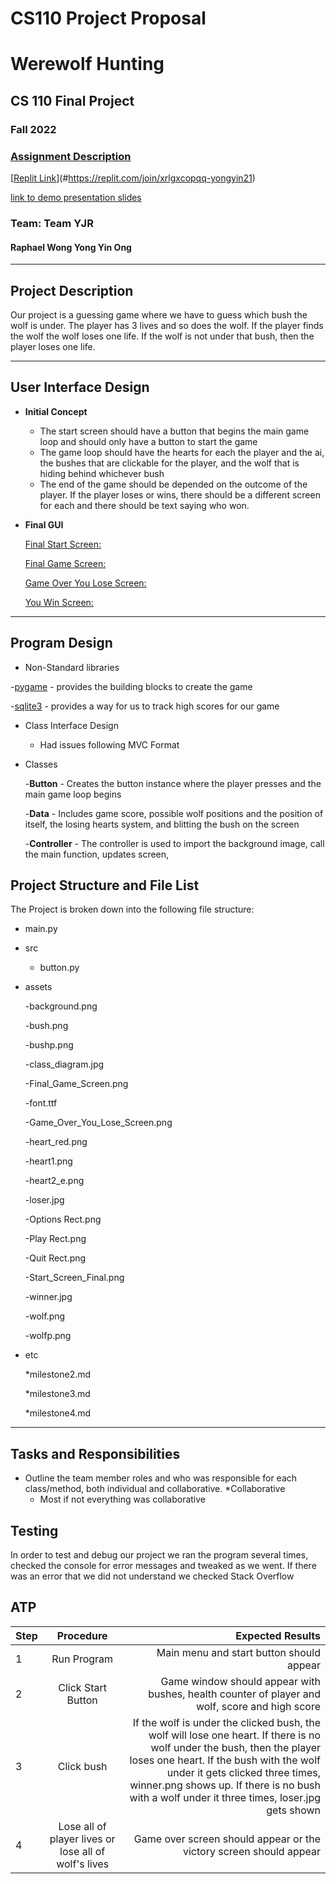 # CS110 Project Proposal
# Werewolf Hunting
## CS 110 Final Project
### Fall 2022 
### [Assignment Description](https://docs.google.com/document/d/1H4R6yLL7som1lglyXWZ04RvTp_RvRFCCBn6sqv-82ps/edit?usp=sharing)

[[Replit Link](https://replit.com/join/xrlgxcopqq-yongyin21)](#https://replit.com/join/xrlgxcopqq-yongyin21)

[link to demo presentation slides](https://docs.google.com/presentation/d/1_a282KA79OmIP6I5aHwAM6P0qra9oL8_rnfdzemGp0s/edit?usp=sharing)

### Team:  Team YJR 
#### Raphael Wong Yong Yin Ong 

***

## Project Description

 Our project is a guessing game where we have to guess which bush the wolf is under. The player has 3 lives and so does the wolf. If the player finds the wolf the wolf loses one life. If the wolf is not under that bush, then the player loses one life. 

***    

## User Interface Design

- **Initial Concept**
  - The start screen should have a button that begins the main game loop and should only have a button to start the game
  - The game loop should have the hearts for each the player and the ai, the bushes that are clickable for the player, and the wolf that is hiding behind whichever bush
  - The end of the game should be depended on the outcome of the player. If the player loses or wins, there should be a different screen for each and there should be text saying who won.
    
    
- **Final GUI**

  [Final Start Screen:](assets/Start_Screen_Final.png)



  [Final Game Screen:](assets/Final_Game_Screen.png)



  [Game Over You Lose Screen:](assets/Game_Over_You_Lose_Screen.png)



  [You Win Screen:]((assets/loser.jpg))
***        

## Program Design

* Non-Standard libraries

-[pygame](https://www.pygame.org/docs/) - provides the building blocks to create the game

-[sqlite3](https://docs.python.org/3/library/sqlite3.html) - provides a way for us to track high scores for our game
* Class Interface Design
    * Had issues following MVC Format
      
* Classes

  -**Button** - Creates the button instance where the player presses and the main game loop begins

  -**Data** - Includes game score, possible wolf positions and the position of itself, the losing hearts system, and blitting the bush on the screen

  -**Controller** - The controller is used to import the background image, call the main function, updates screen,

## Project Structure and File List

The Project is broken down into the following file structure:

* main.py
* src
    * button.py
* assets

  -background.png

  -bush.png

  -bushp.png

  -class_diagram.jpg

  -Final_Game_Screen.png

  -font.ttf

  -Game_Over_You_Lose_Screen.png

  -heart_red.png

  -heart1.png

  -heart2_e.png

  -loser.jpg

  -Options Rect.png

  -Play Rect.png

  -Quit Rect.png

  -Start_Screen_Final.png

  -winner.jpg

  -wolf.png

  -wolfp.png
* etc

  *milestone2.md

  *milestone3.md

  *milestone4.md

***

## Tasks and Responsibilities 

   * Outline the team member roles and who was responsible for each class/method, both individual and collaborative.
    *Collaborative
     * Most if not everything was collaborative

## Testing
In order to test and debug our project we ran the program several times, checked the console for error messages and tweaked as we went. If there was an error that we did not understand we checked Stack Overflow


## ATP

| Step                 |Procedure             |Expected Results                   |
|----------------------|:--------------------:|----------------------------------:|
|  1                   | Run Program          |Main menu and start button should appear  |
|  2                   | Click Start Button   |Game window should appear with bushes, health counter of player and wolf, score and high score
|3                     |Click bush            |If the wolf is under the clicked bush, the wolf will lose one heart. If there is no wolf under the bush, then the player loses one heart. If the bush with the wolf under it gets clicked three times, winner.png shows up. If there is no bush with a wolf under it three times, loser.jpg gets shown
|4                  |Lose all of player lives or lose all of wolf's lives    |Game over screen should appear or the victory screen should appear |
